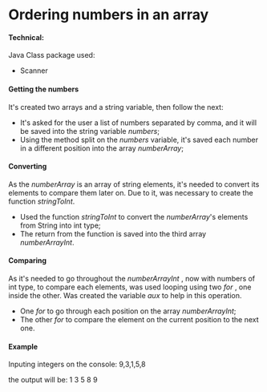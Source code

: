 # Ordering numbers in an array

#### Technical:
 Java Class package used:
- Scanner




#### Getting the numbers 
It's created two arrays and a string variable, then follow the next:

- It's asked for the user a list of numbers separated by comma, and it will be saved into the string variable *numbers*;
- Using the method split on the *numbers* variable, it's saved each number in a different position into the array *numberArray*;

#### Converting 
As the  *numberArray* is an array of string elements, it's needed to convert its elements to compare them later on.
Due to it, was necessary to create the function *stringToInt*.

-  Used the function *stringToInt* to convert the *numberArray*'s elements from String into int type;
- The return from the function is saved into the third array *numberArrayInt*.

#### Comparing

As it's needed to go throughout the *numberArrayInt* , now with numbers of int type, to compare each elements, was used looping using two *for* , one inside the other.
Was created the variable *aux* to help in this operation.
- One *for* to go through each position on the array *numberArrayInt*;
- The other *for* to compare the element on the current position to the next one.

#### Example

Inputing integers on the console:
9,3,1,5,8

the output will be:
1
3
5
8
9


